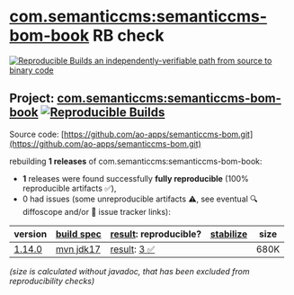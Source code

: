 [com.semanticcms:semanticcms-bom-book](https://central.sonatype.com/artifact/com.semanticcms/semanticcms-bom-book/versions) RB check
=======

[![Reproducible Builds](https://reproducible-builds.org/images/logos/rb.svg) an independently-verifiable path from source to binary code](https://reproducible-builds.org/)

## Project: [com.semanticcms:semanticcms-bom-book](https://central.sonatype.com/artifact/com.semanticcms/semanticcms-bom-book/versions) [![Reproducible Builds](https://img.shields.io/endpoint?url=https://raw.githubusercontent.com/jvm-repo-rebuild/reproducible-central/master/content/com/semanticcms/semanticcms-bom-book/badge.json)](https://github.com/jvm-repo-rebuild/reproducible-central/blob/master/content/com/semanticcms/semanticcms-bom-book/README.md)

Source code: [https://github.com/ao-apps/semanticcms-bom.git](https://github.com/ao-apps/semanticcms-bom.git)

rebuilding **1 releases** of com.semanticcms:semanticcms-bom-book:
- **1** releases were found successfully **fully reproducible** (100% reproducible artifacts :white_check_mark:),
- 0 had issues (some unreproducible artifacts :warning:, see eventual :mag: diffoscope and/or :memo: issue tracker links):

| version | [build spec](/BUILDSPEC.md) | [result](https://reproducible-builds.org/docs/jvm/): reproducible? | [stabilize](https://github.com/google/oss-rebuild/blob/main/cmd/stabilize/README.md) | size |
| -- | --------- | ------ | ------ | -- |
| [1.14.0](https://central.sonatype.com/artifact/com.semanticcms/semanticcms-bom-book/1.14.0/pom) | [mvn jdk17](semanticcms-bom-book-1.14.0.buildspec) | [result](semanticcms-bom-book-1.14.0.buildinfo): [3 :white_check_mark: ](semanticcms-bom-book-1.14.0.buildcompare) | | 680K |

<i>(size is calculated without javadoc, that has been excluded from reproducibility checks)</i>
